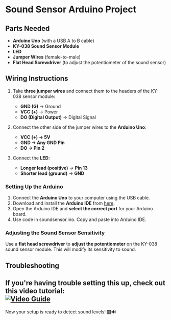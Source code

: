 # Sound Sensor Arduino Project

## Parts Needed
- **Arduino Uno** (with a USB A to B cable)  
- **KY-038 Sound Sensor Module**  
- **LED**  
- **Jumper Wires** (female-to-male)  
- **Flat Head Screwdriver** (to adjust the potentiometer of the sound sensor)  

## Wiring Instructions

1. Take **three jumper wires** and connect them to the headers of the KY-038 sensor module:
   - **GND (G)** → Ground  
   - **VCC (+)** → Power  
   - **DO (Digital Output)** → Digital Signal  

2. Connect the other side of the jumper wires to the **Arduino Uno**:
   - **VCC (+) → 5V**  
   - **GND → Any GND Pin**  
   - **DO → Pin 2**  

3. Connect the **LED**:
   - **Longer lead (positive)** → **Pin 13**  
   - **Shorter lead (ground)** → **GND**  

### Setting Up the Arduino

1. Connect the **Arduino Uno** to your computer using the USB cable.  
2. Download and install the **Arduino IDE** from [here](https://www.arduino.cc/en/software).  
3. Open the Arduino IDE and **select the correct port** for your Arduino board.  
4. Use code in soundsensor.ino. Copy and paste into Arduino IDE.  

### Adjusting the Sound Sensor Sensitivity
Use a **flat head screwdriver** to **adjust the potentiometer** on the KY-038 sound sensor module. This will modify its sensitivity to sound.  

## Troubleshooting
If you're having trouble setting this up, check out this video tutorial:  
[![Video Guide](https://img.youtube.com/vi/a1Kp1OtSwu8/0.jpg)](https://youtu.be/a1Kp1OtSwu8?si=kXYt0FaZDNoN5C5H)  
---

Now your setup is ready to detect sound levels! 🎛️🔊  

